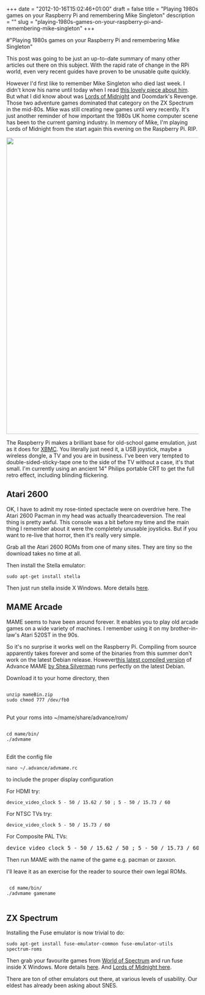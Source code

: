+++
date = "2012-10-16T15:02:46+01:00"
draft = false
title = "Playing 1980s games on your Raspberry Pi and remembering Mike Singleton"
description = ""
slug = "playing-1980s-games-on-your-raspberry-pi-and-remembering-mike-singleton"
+++

#"Playing 1980s games on your Raspberry Pi and remembering Mike Singleton"

This post was going to be just an up-to-date summary of many other articles out there on this subject. With the rapid rate of change in the RPi world, even very recent guides have proven to be unusable quite quickly.

However I'd first like to remember Mike Singleton who died last week. I didn't know his name until today when I read <a href="http://www.giantbomb.com/forums/general-discussion/30/the-father-of-home-computer-gaming-died-last-week/564063/">this lovely piece about him</a>. But what I did know about was <a href="http://en.wikipedia.org/wiki/The_Lords_of_Midnight">Lords of Midnight</a> and Doomdark's Revenge. Those two adventure games dominated that category on the ZX Spectrum in the mid-80s. Mike was still creating new games until very recently. It's just another reminder of how important the 1980s UK home computer scene has been to the current gaming industry. In memory of Mike, I'm playing Lords of Midnight from the start again this evening on the Raspberry Pi. RIP.

<a href="https://s3-eu-west-1.amazonaws.com/conoroneill.net/wp-content/uploads/2012/10/Fuse_001.png"><img class="alignnone size-full wp-image-875" title="Fuse_001" src="https://s3-eu-west-1.amazonaws.com/conoroneill.net/wp-content/uploads/2012/10/Fuse_001.png" alt="" width="962" height="776" /></a>

The Raspberry Pi makes a brilliant base for old-school game emulation, just as it does for <a href="http://www.raspbmc.com/">XBMC</a>. You literally just need it, a USB joystick, maybe a wireless dongle, a TV and you are in business. I've been very tempted to double-sided-sticky-tape one to the side of the TV without a case, it's that small. I'm currently using an ancient 14" Philips portable CRT to get the full retro effect, including blinding flickering.
<h2>Atari 2600</h2>
OK, I have to admit my rose-tinted spectacle were on overdrive here. The Atari 2600 Pacman in my head was actually thearcadeversion. The real thing is pretty awful. This console was a bit before my time and the main thing I remember about it were the completely unusable joysticks. But if you want to re-live that horror, then it's really very simple.

Grab all the Atari 2600 ROMs from one of many sites. They are tiny so the download takes no time at all.

Then install the Stella emulator:
<pre><code class="language-bash">sudo apt-get install stella</code></pre>
Then just run stella inside X Windows. More details <a href="http://www.engadget.com/2012/09/28/how-to-set-up-your-raspberry-pi-to-play-atari-2600-games/">here</a>.
<h2>MAME Arcade</h2>
MAME seems to have been around forever. It enables you to play old arcade games on a wide variety of machines. I remember using it on my brother-in-law's Atari 520ST in the 90s.

So it's no surprise it works well on the Raspberry Pi. Compiling from source apparently takes forever and some of the binaries from this summer don't work on the latest Debian release. However<a href="http://sheasilverman.com/rpi/raspbian/mameBin.zip">this latest compiled version</a> of Advance MAME <a href="http://blog.sheasilverman.com/2012/07/raspbian-on-raspberry-pi-mame-mess-quake3-neogeo-and-cave-story-binaries/">by Shea Silverman</a> runs perfectly on the latest Debian.

Download it to your home directory, then
<pre><code class="language-bash">
unzip mameBin.zip
sudo chmod 777 /dev/fb0
</code>
</pre>
Put your roms into ~/mame/share/advance/rom/
<pre><code class="language-bash">
cd mame/bin/
./advmame
</code>
</pre>
Edit the config file
<pre><code class="language-bash">nano ~/.advance/advmame.rc</code></pre>
to include the proper display configuration

For HDMI try:
<pre><code class="language-bash">device_video_clock 5 - 50 / 15.62 / 50 ; 5 - 50 / 15.73 / 60</code></pre>
For NTSC TVs try:
<pre><code class="language-bash">device_video_clock 5 - 50 / 15.73 / 60</code></pre>
For Composite PAL TVs:
<pre>device_video_clock 5 - 50 / 15.62 / 50 ; 5 - 50 / 15.73 / 60</pre>
Then run MAME with the name of the game e.g. pacman or zaxxon.

I'll leave it as an exercise for the reader to source their own legal ROMs.
<pre><code class="language-bash">
 cd mame/bin/
./advmame gamename
</code>
</pre>
<h2>ZX Spectrum</h2>
Installing the Fuse emulator is now trivial to do:
<pre><code class="language-bash">sudo apt-get install fuse-emulator-common fuse-emulator-utils spectrum-roms</code></pre>
Then grab your favourite games from <a href="http://www.worldofspectrum.org/">World of Spectrum</a> and run fuse inside X Windows. More details <a href="http://raspi.tv/2012/how-to-install-fuse-zx-spectrum-emulator-on-raspberry-pi">here</a>. And <a href="http://www.worldofspectrum.org/infoseekid.cgi?id=0006604">Lords of Midnight here</a>.

There are ton of other emulators out there, at various levels of usability. Our eldest has already been asking about SNES.

&nbsp;